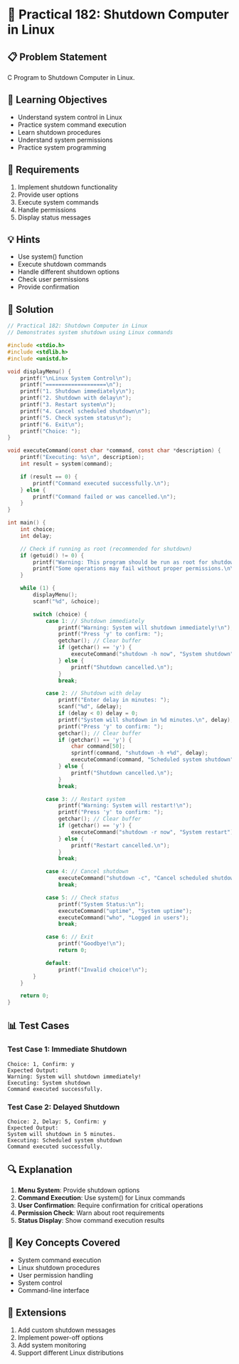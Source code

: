 # 🎯 Practical 182: Shutdown Computer in Linux

## 📋 Problem Statement

C Program to Shutdown Computer in Linux.

## 🎯 Learning Objectives

- Understand system control in Linux
- Practice system command execution
- Learn shutdown procedures
- Understand system permissions
- Practice system programming

## 📝 Requirements

1. Implement shutdown functionality
2. Provide user options
3. Execute system commands
4. Handle permissions
5. Display status messages

## 💡 Hints

- Use system() function
- Execute shutdown commands
- Handle different shutdown options
- Check user permissions
- Provide confirmation

## 🔧 Solution

```c
// Practical 182: Shutdown Computer in Linux
// Demonstrates system shutdown using Linux commands

#include <stdio.h>
#include <stdlib.h>
#include <unistd.h>

void displayMenu() {
    printf("\nLinux System Control\n");
    printf("===================\n");
    printf("1. Shutdown immediately\n");
    printf("2. Shutdown with delay\n");
    printf("3. Restart system\n");
    printf("4. Cancel scheduled shutdown\n");
    printf("5. Check system status\n");
    printf("6. Exit\n");
    printf("Choice: ");
}

void executeCommand(const char *command, const char *description) {
    printf("Executing: %s\n", description);
    int result = system(command);

    if (result == 0) {
        printf("Command executed successfully.\n");
    } else {
        printf("Command failed or was cancelled.\n");
    }
}

int main() {
    int choice;
    int delay;

    // Check if running as root (recommended for shutdown)
    if (getuid() != 0) {
        printf("Warning: This program should be run as root for shutdown operations.\n");
        printf("Some operations may fail without proper permissions.\n\n");
    }

    while (1) {
        displayMenu();
        scanf("%d", &choice);

        switch (choice) {
            case 1: // Shutdown immediately
                printf("Warning: System will shutdown immediately!\n");
                printf("Press 'y' to confirm: ");
                getchar(); // Clear buffer
                if (getchar() == 'y') {
                    executeCommand("shutdown -h now", "System shutdown");
                } else {
                    printf("Shutdown cancelled.\n");
                }
                break;

            case 2: // Shutdown with delay
                printf("Enter delay in minutes: ");
                scanf("%d", &delay);
                if (delay < 0) delay = 0;
                printf("System will shutdown in %d minutes.\n", delay);
                printf("Press 'y' to confirm: ");
                getchar(); // Clear buffer
                if (getchar() == 'y') {
                    char command[50];
                    sprintf(command, "shutdown -h +%d", delay);
                    executeCommand(command, "Scheduled system shutdown");
                } else {
                    printf("Shutdown cancelled.\n");
                }
                break;

            case 3: // Restart system
                printf("Warning: System will restart!\n");
                printf("Press 'y' to confirm: ");
                getchar(); // Clear buffer
                if (getchar() == 'y') {
                    executeCommand("shutdown -r now", "System restart");
                } else {
                    printf("Restart cancelled.\n");
                }
                break;

            case 4: // Cancel shutdown
                executeCommand("shutdown -c", "Cancel scheduled shutdown");
                break;

            case 5: // Check status
                printf("System Status:\n");
                executeCommand("uptime", "System uptime");
                executeCommand("who", "Logged in users");
                break;

            case 6: // Exit
                printf("Goodbye!\n");
                return 0;

            default:
                printf("Invalid choice!\n");
        }
    }

    return 0;
}
```

## 📊 Test Cases

### Test Case 1: Immediate Shutdown
```
Choice: 1, Confirm: y
Expected Output:
Warning: System will shutdown immediately!
Executing: System shutdown
Command executed successfully.
```

### Test Case 2: Delayed Shutdown
```
Choice: 2, Delay: 5, Confirm: y
Expected Output:
System will shutdown in 5 minutes.
Executing: Scheduled system shutdown
Command executed successfully.
```

## 🔍 Explanation

1. **Menu System**: Provide shutdown options
2. **Command Execution**: Use system() for Linux commands
3. **User Confirmation**: Require confirmation for critical operations
4. **Permission Check**: Warn about root requirements
5. **Status Display**: Show command execution results

## 🎯 Key Concepts Covered

- System command execution
- Linux shutdown procedures
- User permission handling
- System control
- Command-line interface

## 🚀 Extensions

1. Add custom shutdown messages
2. Implement power-off options
3. Add system monitoring
4. Support different Linux distributions